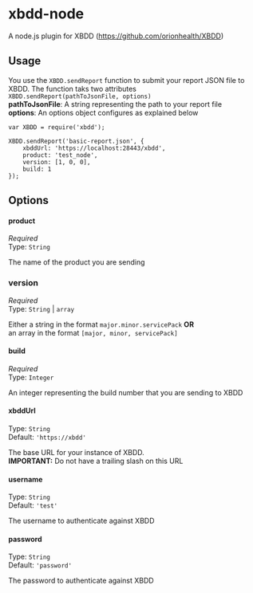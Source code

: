 # xbdd-node
A node.js plugin for XBDD (https://github.com/orionhealth/XBDD)

## Usage  
You use the `XBDD.sendReport` function to submit your report JSON file to XBDD.  The function taks two attributes  
`XBDD.sendReport(pathToJsonFile, options)`  
**pathToJsonFile**: A string representing the path to your report file  
**options**: An options object configures as explained below
```
var XBDD = require('xbdd');

XBDD.sendReport('basic-report.json', {
    xbddUrl: 'https://localhost:28443/xbdd',
    product: 'test_node',
    version: [1, 0, 0],
    build: 1
});
```

## Options
#### product
*Required*  
Type: `String`

The name of the product you are sending

### version
*Required*  
Type: `String` | `array`

Either a string in the format `major.minor.servicePack` **OR**  
an array in the format `[major, minor, servicePack]`

#### build
*Required*  
Type: `Integer`

An integer representing the build number that you are sending to XBDD

#### xbddUrl
Type: `String`  
Default: `'https://xbdd'`

The base URL for your instance of XBDD.  
**IMPORTANT:** Do not have a trailing slash on this URL

#### username
Type: `String`  
Default: `'test'`

The username to authenticate against XBDD

#### password
Type: `String`  
Default: `'password'`

The password to authenticate against XBDD
